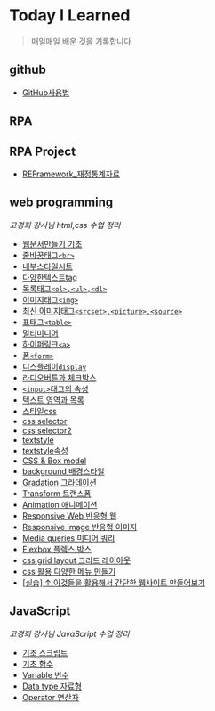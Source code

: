 # Today I Learned

> 매일매일 배운 것을 기록합니다

## github

- [GitHub사용법](https://github.com/rick42600/TIL/blob/main/github/github.md)

## RPA 




## RPA Project

- [REFramework_재정통계자료](https://github.com/rick42600/TIL/blob/main/RPA/project.md)

## web programming

   *고경희 강사님 html,css 수업 정리*

- [웹문서만들기 기초](https://github.com/rick42600/TIL/blob/main/webprogramming/makewebdoc.md)
- [줄바꿈태그`<br>`](https://github.com/rick42600/TIL/blob/main/webprogramming/brtag.md)
- [내부스타일시트](https://github.com/rick42600/TIL/blob/main/webprogramming/innerstylesheet.md)
- [다양한텍스트tag](https://github.com/rick42600/TIL/blob/main/webprogramming/texttag.md)
- [목록태그`<ol>,<ul>,<dl>`](https://github.com/rick42600/TIL/blob/main/webprogramming/listtag.md)
- [이미지태그`<img>`](https://github.com/rick42600/TIL/blob/main/webprogramming/imagetag.md)
- [최신 이미지태그`<srcset>,<picture>,<source>`](https://github.com/rick42600/TIL/blob/main/webprogramming/imagetag2.md)
- [표태그`<table>`](https://github.com/rick42600/TIL/blob/main/webprogramming/tabletag.md)
- [멀티미디어](https://github.com/rick42600/TIL/blob/main/webprogramming/multimedia.md)
- [하이퍼링크`<a>`](https://github.com/rick42600/TIL/blob/main/webprogramming/hyperlink.md)
- [폼`<form>`](https://github.com/rick42600/TIL/blob/main/webprogramming/form.md)
- [디스플레이`display`](https://github.com/rick42600/TIL/blob/main/webprogramming/display.md)
- [라디오버튼과 체크박스](https://github.com/rick42600/TIL/blob/main/webprogramming/radiobutton_checkbox.md)
- [`<input>`태그의 속성](https://github.com/rick42600/TIL/blob/main/webprogramming/inputtagvalue.md)
- [텍스트 영역과 목록](https://github.com/rick42600/TIL/blob/main/webprogramming/textarealist.md)
- [스타일css](https://github.com/rick42600/TIL/blob/main/webprogramming/stylesheet.md)
- [css selector](https://github.com/rick42600/TIL/blob/main/webprogramming/cssselector.md)
- [css selector2](https://github.com/rick42600/TIL/blob/main/webprogramming/cssselector2.md)
- [textstyle](https://github.com/rick42600/TIL/blob/main/webprogramming/textstyle.md)
- [textstyle속성](https://github.com/rick42600/TIL/blob/main/webprogramming/textvalue.md)
- [CSS & Box model](https://github.com/rick42600/TIL/blob/main/webprogramming/boxmodel.md)
- [background 배경스타일](https://github.com/rick42600/TIL/blob/main/webprogramming/background.md)
- [Gradation 그라데이션](https://github.com/rick42600/TIL/blob/main/webprogramming/gradation.md)
- [Transform 트랜스폼](https://github.com/rick42600/TIL/blob/main/webprogramming/transform.md)
- [Animation 애니메이션](https://github.com/rick42600/TIL/blob/main/webprogramming/animation.md)
- [Responsive Web 반응형 웹](https://github.com/rick42600/TIL/blob/main/webprogramming/responsive.md)
- [Responsive Image 반응형 이미지](https://github.com/rick42600/TIL/blob/main/webprogramming/responsiveimg.md)
- [Media queries 미디어 쿼리](https://github.com/rick42600/TIL/blob/main/webprogramming/mediaqueries.md)
- [Flexbox 플렉스 박스](https://github.com/rick42600/TIL/blob/main/webprogramming/flexbox.md)
- [css grid layout 그리드 레이아웃](https://github.com/rick42600/TIL/blob/main/webprogramming/gridlayout.md)
- [css 활용 다양한 메뉴 만들기](https://github.com/rick42600/TIL/blob/main/webprogramming/cssnavigation.md)
- [[실습] ↑ 이것들을 활용해서 간단한 웹사이트 만들어보기](https://github.com/rick42600/TIL/blob/main/webprogramming/mkwebsite.md)

## JavaScript

   *고경희 강사님 JavaScript 수업 정리*

- [기초 스크립트](https://github.com/rick42600/TIL/blob/main/javascript/jsstart.md)
- [기초 함수](https://github.com/rick42600/TIL/blob/main/javascript/jsbasic.md)
- [Variable 변수](https://github.com/rick42600/TIL/blob/main/javascript/var.md)
- [Data type 자료형](https://github.com/rick42600/TIL/blob/main/javascript/datatype.md)
- [Operator 연산자](https://github.com/rick42600/TIL/blob/main/javascript/operator.md)
